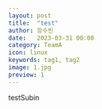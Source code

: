 ```yaml
---
layout: post
title:  "test"
author: 장수빈
date:   2023-03-31 00:00
category: TeamA
icon: linux
keywords: tag1, tag2
image: 1.jpg
preview: 1
---
```


testSubin
